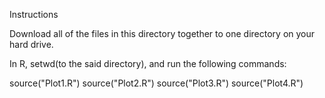 Instructions

Download all of the files in this directory together to one directory on your hard drive.

In R, setwd(to the said directory), and run the following commands:

source("Plot1.R")
source("Plot2.R")
source("Plot3.R")
source("Plot4.R")

